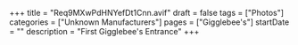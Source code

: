+++
title = "Req9MXwPdHNYefDt1Cnn.avif"
draft = false
tags = ["Photos"]
categories = ["Unknown Manufacturers"]
pages = ["Gigglebee's"]
startDate = ""
description = "First Gigglebee's Entrance"
+++
